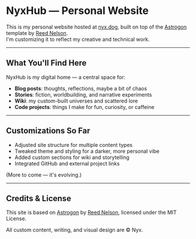 
# NyxHub — Personal Website

This is my personal website hosted at [nyx.dog](https://nyx.dog), built on top of the [Astrogon](https://github.com/reednel/astrogon) template by [Reed Nelson](https://github.com/reednel).  
I'm customizing it to reflect my creative and technical work.

---

## What You'll Find Here

NyxHub is my digital home — a central space for:

- **Blog posts**: thoughts, reflections, maybe a bit of chaos
- **Stories**: fiction, worldbuilding, and narrative experiments
- **Wiki**: my custom-built universes and scattered lore
- **Code projects**: things I make for fun, curiosity, or caffeine

---

## Customizations So Far

- Adjusted site structure for multiple content types
- Tweaked theme and styling for a darker, more personal vibe
- Added custom sections for wiki and storytelling
- Integrated GitHub and external project links

(More to come — it's evolving.)

---

## Credits & License

This site is based on [Astrogon](https://github.com/reednel/astrogon) by [Reed Nelson](https://github.com/reednel), licensed under the MIT License.

All custom content, writing, and visual design are © Nyx.
